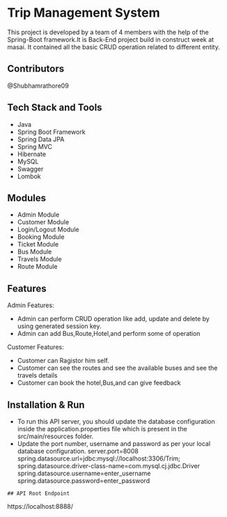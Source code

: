 # Trip Management System


This project is developed by a team of 4 members with the help of the Spring-Boot framework.It is Back-End project build in construct week at masai.
It contained all the basic CRUD operation related to different entity.

## Contributors
@Shubhamrathore09


## Tech Stack and Tools
- Java
- Spring Boot Framework
- Spring Data JPA
- Spring MVC
- Hibernate
- MySQL
- Swagger
- Lombok


## Modules
- Admin Module
- Customer Module
- Login/Logout Module
- Booking Module
- Ticket Module
- Bus Module
- Travels Module
- Route Module

## Features
Admin Features:
 - Admin can perform CRUD operation like add, update and delete by using generated session key.
 - Admin can add Bus,Route,Hotel,and perform some of operation

 
Customer Features:
 - Customer can Ragistor him self.
 - Customer can see the routes and see the available buses and see the travels details
 - Customer can book the hotel,Bus,and can give feedback
  
## Installation & Run
- To run this API server, you should update the database configuration inside the application.properties file which is present in the src/main/resources folder.
- Update the port number, username and password as per your local database configuration.
server.port=8008
spring.datasource.url=jdbc:mysql://localhost:3306/Trim;
spring.datasource.driver-class-name=com.mysql.cj.jdbc.Driver
spring.datasource.username=enter_username
spring.datasource.password=enter_password
```
## API Root Endpoint
```
https://localhost:8888/
```
